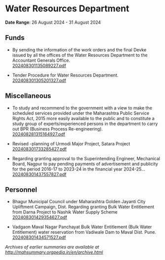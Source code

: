# Water Resources Department

**Date Range**: 26 August 2024 - 31 August 2024


## Funds
- By sending the information of the work orders and the final Devke issued by all the offices of the Water Resources Department to the Accountant Generals Office.\
  [202408301135089227.pdf](https://gr.maharashtra.gov.in/Site/Upload/Government%20Resolutions/English/202408301135089227.pdf)

- Tender Procedure for Water Resources Department.\
  [202408301305201327.pdf](https://gr.maharashtra.gov.in/Site/Upload/Government%20Resolutions/English/202408301305201327.pdf)

## Miscellaneous
- To study and recommend to the government with a view to make the scheduled services provided under the Maharashtra Public Service Rights Act, 2015 more easily available to the public and to constitute a study group of experts/experienced persons in the department to carry out BPR (Business Process Re-engineering).\
  [202408281315164927.pdf](https://gr.maharashtra.gov.in/Site/Upload/Government%20Resolutions/English/202408281315164927.pdf)

- Revised -planning of Urmodi Major Project, Satara Project\
  [202408301733285427.pdf](https://gr.maharashtra.gov.in/Site/Upload/Government%20Resolutions/English/202408301733285427.pdf)

- Regarding granting approval to the Superintending Engineer, Mechanical Board, Nagpur to pay pending payments of advertisement and publicity for the period 2016-17 to 2023-24 in the financial year 2024-25...\
  [202408301437557827.pdf](https://gr.maharashtra.gov.in/Site/Upload/Government%20Resolutions/English/202408301437557827.pdf)

## Personnel
- Bhagur Municipal Council under Maharashtra Golden Jayanti City Upliftment Campaign, Dist. Regarding granting Bulk Water Entitlement from Darna Project to Nashik Water Supply Scheme\
  [202408301429354627.pdf](https://gr.maharashtra.gov.in/Site/Upload/Government%20Resolutions/English/202408301429354627.pdf)

- Vadgaon Maval Nagar Panchayat Bulk Water Entitlement (Bulk Water Entitlement) water reservation from Vadiwale Dam to Maval Dist. Pune.\
  [202408301434571527.pdf](https://gr.maharashtra.gov.in/Site/Upload/Government%20Resolutions/English/202408301434571527.pdf)


*Archives of earlier summaries are available at http://mahsummary.orgpedia.in/en/archive.html*